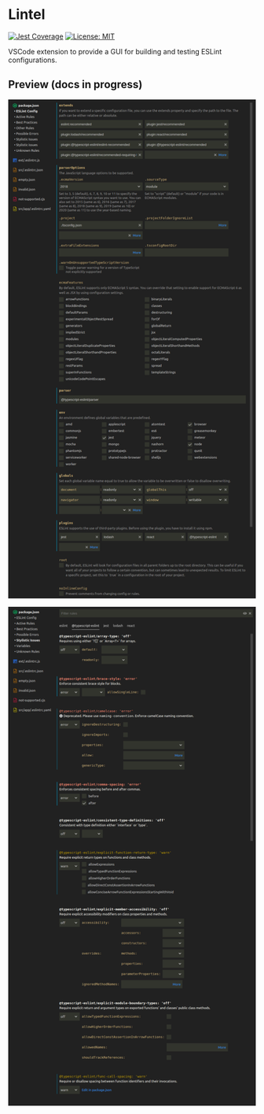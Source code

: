 # Lintel

[![Jest Coverage](https://img.shields.io/badge/coverage-98.51%25-green)]()
[![License: MIT](https://img.shields.io/badge/License-MIT-yellow.svg)](https://opensource.org/licenses/MIT)

VSCode extension to provide a GUI for building and testing ESLint configurations.

## Preview (docs in progress)

![Configuration](docs/config.png)

![Rules](docs/rules.png)
